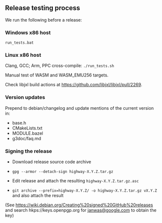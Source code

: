 ## Release testing process

We run the following before a release:

### Windows x86 host

```
run_tests.bat
```

### Linux x86 host

Clang, GCC; Arm, PPC cross-compile: `./run_tests.sh`

Manual test of WASM and WASM_EMU256 targets.

Check libjxl build actions at https://github.com/libjxl/libjxl/pull/2269.

### Version updates

Prepend to debian/changelog and update mentions of the current version in:

*   base.h
*   CMakeLists.txt
*   MODULE.bazel
*   g3doc/faq.md

### Signing the release

*   Download release source code archive
*   `gpg --armor --detach-sign highway-X.Y.Z.tar.gz`
*   Edit release and attach the resulting `highway-X.Y.Z.tar.gz.asc`

*   `git archive --prefix=highway-X.Y.Z/ -o highway-X.Y.Z.tar.gz vX.Y.Z` and
    also attach the result

(See https://wiki.debian.org/Creating%20signed%20GitHub%20releases and search
hkps://keys.openpgp.org for janwas@google.com to obtain the key)
